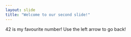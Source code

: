 ```yaml
---
layout: slide
title: "Welcome to our second slide!"
---
```

42 is my favourite number!
Use the left arrow to go back!
